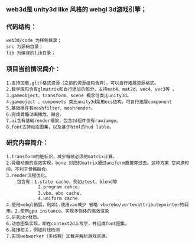 
###  **web3d是 unity3d like 风格的 webgl 3d游戏引擎；** 


### 代码结构：
    web3d/code 为样例目录；
    src 为源码目录；
    lib 为编译的lib目录；

### 项目当前情况简介：

    1.支持加载.gltf格式资源（之前的资源结构舍弃），可以自行拓展资源格式。
    2.数学库包含有glmatrix和自行添加的部分，支持mat4，mat2d、vec4、vec3等 。
    3.gameobject、transform、scene 概念可类比unity3d。
    4.gameoject 、componets 类比unity3d采用ecs结构，可自行拓展component
    5.基础组件有meshfilter、meshrender。
    6.完成骨骼动画播放、融合。
    7.ui含有基础render框架，包含2d组件仅有rawiamge。
    8.font支持动态图集，以及基于html的hud lable。
    

### 研究内容简介：

    1.transform的脏标识，减少每帧必须的matrix计算。
    2.骨骼动画的高效实现，bone 对应的matrix通过uniform直接穿过去。这种方案 空间换时间，不利于骨骼融合。
    3.render流程优化。
        包含有：1.state cache，例如ztest、blend等
                2.program cahce.
                3.vbo、ebo cache.
                4.uniform cache.
    4.使用webgl拓展，例如1.使用vao减少 省略 vbo/ebo/vertexattributepointer的调用。2.使用gpu instance。实现多物体的高效渲染
    5.研究pbr材质。
    6.动态图集实现，即在context2d上写字，并组成font图集。
    6.碰撞相关，例如射线检测
    7.实现webworker（多线程）加载并解析游戏资源。

      
        
    
